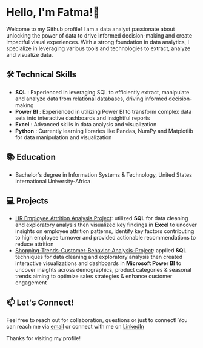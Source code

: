 # Hello, I'm Fatma!👋
Welcome to my Github profile! I am a data analyst passionate about unlocking the power of data to drive informed decision-making and create impactful visual experiences. With a strong foundation in data analytics, I specialize in leveraging various tools and technologies to extract, analyze and visualize data.

## 🛠 Technical Skills
- **SQL** : Experienced in leveraging SQL to efficiently extract, manipulate and analyze data from relational databases, driving informed decision-making
- **Power BI** : Experienced in utilizing Power BI to transform complex data sets into interactive dashboards and insightful reports
- **Excel** : Advanced skills in data analysis and visualization
- **Python** : Currently learning libraries like Pandas, NumPy and Matplotlib for data manipulation and visualization

## 📚 Education
- Bachelor's degree in Information Systems & Technology, United States International University-Africa

## 💻 Projects
- [HR Employee Attrition Analysis Project](https://github.com/Fatma-Dahir/HR-Employee-Attrition-Analysis-Project): utilized **SQL** for data cleaning and exploratory analysis then visualized key findings in **Excel** to uncover insights on employee attrition patterns, identify key factors contributing to high employee turnover and provided actionable recommendations to reduce attrition
- [Shopping-Trends-Customer-Behavior-Analysis-Project](https://github.com/Fatma-Dahir/Shopping-Trends-Customer-Behavior-Analysis-Project): applied **SQL** techniques for data cleaning and exploratory analysis then created interactive visualizations and dashboards in **Microsoft Power BI** to uncover insights across demographics, product categories & seasonal trends aiming to optimize sales strategies & enhance customer engagement
## 📫 Let's Connect!
Feel free to reach out for collaboration, questions or just to connect! You can reach me via [email](mailto:fatmadahir23@gmail.com) or connect with me on [LinkedIn](https://www.linkedin.com/in/fatma-mohamed-44a619256?utm_source=share&utm_campaign=share_via&utm_content=profile&utm_medium=android_app )

Thanks for visiting my profile!

